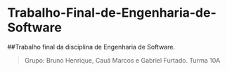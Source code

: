 # Trabalho-Final-de-Engenharia-de-Software
##Trabalho final da disciplina de Engenharia de Software. 
>Grupo: Bruno Henrique, Cauã Marcos e Gabriel Furtado. Turma 10A
